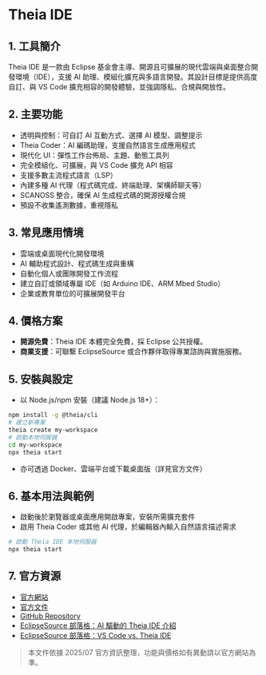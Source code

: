 # Theia IDE

## 1. 工具簡介
Theia IDE 是一款由 Eclipse 基金會主導、開源且可擴展的現代雲端與桌面整合開發環境（IDE），支援 AI 助理、模組化擴充與多語言開發。其設計目標是提供高度自訂、與 VS Code 擴充相容的開發體驗，並強調隱私、合規與開放性。

## 2. 主要功能
- 透明與控制：可自訂 AI 互動方式、選擇 AI 模型、調整提示
- Theia Coder：AI 編碼助理，支援自然語言生成應用程式
- 現代化 UI：彈性工作台佈局、主題、動態工具列
- 完全模組化、可擴展，與 VS Code 擴充 API 相容
- 支援多數主流程式語言（LSP）
- 內建多種 AI 代理（程式碼完成、終端助理、架構師聊天等）
- SCANOSS 整合，確保 AI 生成程式碼的開源授權合規
- 預設不收集遙測數據，重視隱私

## 3. 常見應用情境
- 雲端或桌面現代化開發環境
- AI 輔助程式設計、程式碼生成與重構
- 自動化個人或團隊開發工作流程
- 建立自訂或領域專屬 IDE（如 Arduino IDE、ARM Mbed Studio）
- 企業或教育單位的可擴展開發平台

## 4. 價格方案
- **開源免費**：Theia IDE 本體完全免費，採 Eclipse 公共授權。
- **商業支援**：可聯繫 EclipseSource 或合作夥伴取得專業諮詢與實施服務。

## 5. 安裝與設定
- 以 Node.js/npm 安裝（建議 Node.js 18+）：

```bash
npm install -g @theia/cli
# 建立新專案
theia create my-workspace
# 啟動本地伺服器
cd my-workspace
npx theia start
```
- 亦可透過 Docker、雲端平台或下載桌面版（詳見官方文件）

## 6. 基本用法與範例
- 啟動後於瀏覽器或桌面應用開啟專案，安裝所需擴充套件
- 啟用 Theia Coder 或其他 AI 代理，於編輯器內輸入自然語言描述需求

```bash
# 啟動 Theia IDE 本地伺服器
npx theia start
```

## 7. 官方資源
- [官方網站](https://theia-ide.org/)
- [官方文件](https://theia-ide.org/docs/)
- [GitHub Repository](https://github.com/eclipse-theia/theia)
- [EclipseSource 部落格：AI 驅動的 Theia IDE 介紹](https://eclipsesource.com/blogs/2025/03/13/introducing-the-ai-powered-theia-ide/)
- [EclipseSource 部落格：VS Code vs. Theia IDE](https://eclipsesource.com/blogs/2024/07/12/vs-code-vs-theia-ide/)

> 本文件依據 2025/07 官方資訊整理，功能與價格如有異動請以官方網站為準。
